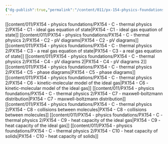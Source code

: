 ```yaml
---
{"dg-publish":true,"permalink":"/content/011/px-154-physics-foundations/px-154-c-thermal-physics-2/c-thermal-physics-2/","noteIcon":"1","created":"2024-11-25T10:50:32.000+00:00","updated":"2024-11-26T19:49:30.957+00:00"}
---
```


[[content/011/PX154 - physics foundations/PX154 - C - thermal physics 2/PX154 - C1 - ideal gas equation of state\|PX154 - C1 - ideal gas equation of state]]
[[content/011/PX154 - physics foundations/PX154 - C - thermal physics 2/PX154 - C2 - pV diagrams\|PX154 - C2 - pV diagrams]]
[[content/011/PX154 - physics foundations/PX154 - C - thermal physics 2/PX154 - C3 - a real gas equation of state\|PX154 - C3 - a real gas equation of state]]
[[content/011/PX154 - physics foundations/PX154 - C - thermal physics 2/PX154 - C4 - pV diagrams 2\|PX154 - C4 - pV diagrams 2]]
[[content/011/PX154 - physics foundations/PX154 - C - thermal physics 2/PX154 - C5 - phase diagrams\|PX154 - C5 - phase diagrams]]
[[content/011/PX154 - physics foundations/PX154 - C - thermal physics 2/PX154 - C6 - kinetic-molecular model of the ideal gas\|PX154 - C6 - kinetic-molecular model of the ideal gas]]
[[content/011/PX154 - physics foundations/PX154 - C - thermal physics 2/PX154 - C7 - maxwell-boltzmann distribution\|PX154 - C7 - maxwell-boltzmann distribution]]
[[content/011/PX154 - physics foundations/PX154 - C - thermal physics 2/PX154 - C8 - collisions between molecules\|PX154 - C8 - collisions between molecules]]
[[content/011/PX154 - physics foundations/PX154 - C - thermal physics 2/PX154 - C9 - heat capacity of the ideal gas\|PX154 - C9 - heat capacity of the ideal gas]]
[[content/011/PX154 - physics foundations/PX154 - C - thermal physics 2/PX154 - C10 - heat capacity of solids\|PX154 - C10 - heat capacity of solids]]

